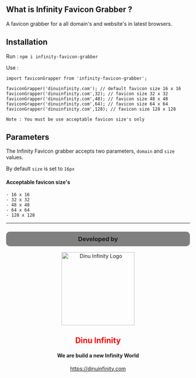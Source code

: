 ## What is Infinity Favicon Grabber ?

A favicon grabber for a all domain's and website's in latest browsers.

## Installation

Run : `npm i infinity-favicon-grabber`

Use :
```
import faviconGrapper from 'infinity-favicon-grabber';

faviconGrapper('dinuinfinity.com'); // default favicon size 16 x 16
faviconGrapper('dinuinfinity.com',32); // favicon size 32 x 32
faviconGrapper('dinuinfinity.com',48); // favicon size 48 x 48
faviconGrapper('dinuinfinity.com',64); // favicon size 64 x 64
faviconGrapper('dinuinfinity.com',128); // favicon size 128 x 128
```

```
Note : You must be use acceptable favicon size's only
```

## Parameters

The Infinity Favicon grabber accepts two parameters, `domain` and `size` values.

By default `size` is set to `16px`

#### Acceptable favicon size's

```
- 16 x 16
- 32 x 32
- 48 x 48
- 64 x 64
- 128 x 128
```

<hr>

<div style="text-align: center">
    <h3 style="background:grey;padding:10px;border-radius:10px">Developed by</h3>
    <img src="https://user-images.githubusercontent.com/61558782/193070420-ff3c38af-8fe9-41c2-a35d-d50bd67809a9.png" alt="Dinu Infinity Logo" width="200" /><br>
    <h2 style="color:red">Dinu Infinity</h2>
    <h4>We are build a new Infinity World</h4>
    <a href="https://dinuinfinity.com">https://dinuinfinity.com</a>
</div>